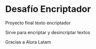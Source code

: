 # Desafío Encriptador
Proyecto final texto encriptador

Sirve para encriptar y desincriptar textos

Gracias a Alura Latam
